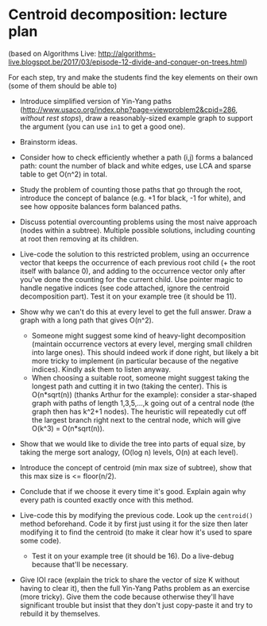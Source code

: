 # Centroid decomposition: lecture plan
(based on Algorithms Live: http://algorithms-live.blogspot.be/2017/03/episode-12-divide-and-conquer-on-trees.html)

For each step, try and make the students find the key elements on their own (some of them should be able to)

- Introduce simplified version of Yin-Yang paths (http://www.usaco.org/index.php?page=viewproblem2&cpid=286, *without rest stops*), draw a reasonably-sized example graph to support the argument (you can use `in1` to get a good one).
- Brainstorm ideas.
- Consider how to check efficiently whether a path (i,j) forms a balanced path: count the number of black and white edges, use LCA and sparse table to get O(n^2) in total.
- Study the problem of counting those paths that go through the root, introduce the concept of balance (e.g. +1 for black, -1 for white), and see how opposite balances form balanced paths.
- Discuss potential overcounting problems using the most naive approach (nodes within a subtree). Multiple possible solutions, including counting at root then removing at its children.
- Live-code the solution to this restricted problem, using an occurrence vector that keeps the occurrence of each previous root child (+ the root itself with balance 0), and adding to the occurrence vector only after you've done the counting for the current child. Use pointer magic to handle negative indices (see code attached, ignore the centroid decomposition part). Test it on your example tree (it should be 11).

- Show why we can't do this at every level to get the full answer. Draw a graph with a long path that gives O(n^2).
  - Someone might suggest some kind of heavy-light decomposition (maintain occurrence vectors at every level, merging small children into large ones). This should indeed work if done right, but likely a bit more tricky to implement (in particular because of the negative indices). Kindly ask them to listen anyway.
  - When choosing a suitable root, someone might suggest taking the longest path and cutting it in two (taking the center). This is O(n\*sqrt(n)) (thanks Arthur for the example): consider a star-shaped graph with paths of length 1,3,5,...,k going out of a central node (the graph then has k^2+1 nodes). The heuristic will repeatedly cut off the largest branch right next to the central node, which will give O(k^3) = O(n\*sqrt(n)).
- Show that we would like to divide the tree into parts of equal size, by taking the merge sort analogy, (O(log n) levels, O(n) at each level).
- Introduce the concept of centroid (min max size of subtree), show that this max size is <= floor(n/2).
- Conclude that if we choose it every time it's good. Explain again why every path is counted exactly once with this method.
- Live-code this by modifying the previous code. Look up the `centroid()` method beforehand. Code it by first just using it for the size then later modifying it to find the centroid (to make it clear how it's used to spare some code).
  - Test it on your example tree (it should be 16). Do a live-debug because that'll be necessary.

- Give IOI race (explain the trick to share the vector of size K without having to clear it), then the full Yin-Yang Paths problem as an exercise (more tricky). Give them the code because otherwise they'll have significant trouble but insist that they don't just copy-paste it and try to rebuild it by themselves.
